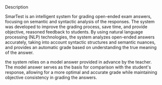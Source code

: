 Description

SmarTest is an intelligent system for grading open-ended exam answers, focusing on semantic and syntactic analysis of the responses. The system was developed to improve the grading process, save time, and provide objective, reasoned feedback to students. By using natural language processing (NLP) technologies, the system analyzes open-ended answers accurately, taking into account syntactic structures and semantic nuances, and provides an automatic grade based on understanding the true meaning of the answer.

the system relies on a model answer provided in advance by the teacher. The model answer serves as the basis for comparison with the student's response, allowing for a more optimal and accurate grade while maintaining objective consistency in grading the answers.

